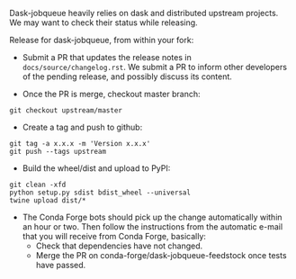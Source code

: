 Dask-jobqueue heavily relies on dask and distributed upstream projects.  
We may want to check their status while releasing.


Release for dask-jobqueue, from within your fork:

* Submit a PR that updates the release notes in `docs/source/changelog.rst`. 
We submit a PR to inform other developers of the pending release, and possibly
discuss its content.

* Once the PR is merge, checkout master branch:

````
git checkout upstream/master
````

* Create a tag and push to github:

````
git tag -a x.x.x -m 'Version x.x.x'
git push --tags upstream
````

* Build the wheel/dist and upload to PyPI:

````
git clean -xfd
python setup.py sdist bdist_wheel --universal
twine upload dist/*
````

* The Conda Forge bots should pick up the change automatically within an hour
or two. Then follow the instructions from the automatic e-mail that you will
receive from Conda Forge, basically:
  * Check that dependencies have not changed.
  * Merge the PR on conda-forge/dask-jobqueue-feedstock once tests have passed.

